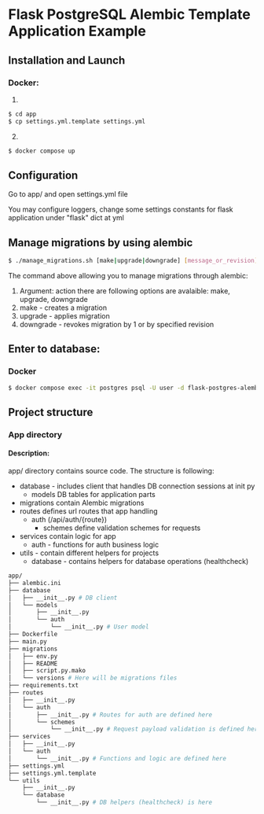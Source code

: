 # Flask PostgreSQL Alembic Template Application Example

## Installation and Launch

### Docker:

1. 
```bash
$ cd app
$ cp settings.yml.template settings.yml
```
2.

```bash
$ docker compose up
```

## Configuration

Go to app/ and open settings.yml file

You may configure loggers, change some settings constants for flask application under "flask" dict at yml

## Manage migrations by using alembic

```bash
$ ./manage_migrations.sh [make|upgrade|downgrade] [message_or_revision]
```

The command above allowing you to manage migrations through alembic:

1. Argument: action there are following options are avalaible: make, upgrade, downgrade
2. make - creates a migration
3. upgrade - applies migration
4. downgrade - revokes migration by 1 or by specified revision

## Enter to database:

### Docker

```bash
$ docker compose exec -it postgres psql -U user -d flask-postgres-alembic
```

## Project structure

### App directory

#### Description:
app/ directory contains source code. The structure is following:

- database - includes client that handles DB connection sessions at init py
    - models DB tables for application parts
- migrations contain Alembic migrations
- routes defines url routes that app handling
    - auth (/api/auth/{route})
        - schemes define validation schemes for requests
- services contain logic for app
    - auth - functions for auth business logic
- utils - contain different helpers for projects
    - database - contains helpers for database operations (healthcheck)

```bash
app/
├── alembic.ini
├── database
│   ├── __init__.py # DB client
│   └── models
│       ├── __init__.py
│       └── auth
│           └── __init__.py # User model
├── Dockerfile
├── main.py
├── migrations
│   ├── env.py
│   ├── README
│   ├── script.py.mako
│   └── versions # Here will be migrations files
├── requirements.txt
├── routes
│   ├── __init__.py
│   └── auth
│       ├── __init__.py # Routes for auth are defined here
│       └── schemes
│           └── __init__.py # Request payload validation is defined here
├── services
│   ├── __init__.py
│   └── auth
│       └── __init__.py # Functions and logic are defined here
├── settings.yml
├── settings.yml.template
└── utils
    ├── __init__.py
    └── database
        └── __init__.py # DB helpers (healthcheck) is here
```